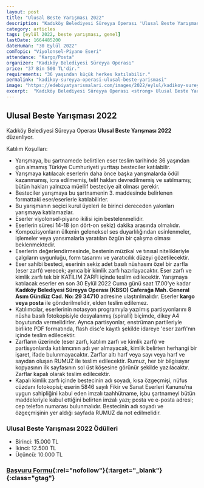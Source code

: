 ```yaml
---
layout: post
title: "Ulusal Beste Yarışması 2022"
description: "Kadıköy Belediyesi Süreyya Operası 'Ulusal Beste Yarışması 2022' düzenliyor."
category: articles
tags: [eylül 2022, beste yarışması, genel]
lastDate: 1664485200
dateHuman: "30 Eylül 2022"
comTopic: "Viyolonsel-Piyano Eseri"
attendance: "Kargo/Posta"
organizer: "Kadıköy Belediyesi Süreyya Operası"
price: "37 Bin 500 TL'dir."
requirements: "36 yaşından küçük herkes katılabilir."
permalink: "kadikoy-sureyya-operasi-ulusal-beste-yarismasi"
image: "https://edebiyatyarismalari.com/images/2022/eylul/kadikoy-sureyya-operasi-ulusal-beste-yarismasi.jpg"
excerpt:  "Kadıköy Belediyesi Süreyya Operası <strong> Ulusal Beste Yarışması 2022 </strong> düzenliyor."
---
```


## Ulusal Beste Yarışması 2022
Kadıköy Belediyesi Süreyya Operası **Ulusal Beste Yarışması 2022** düzenliyor.

Katılım Koşulları:
- Yarışmaya, bu şartnamede belirtilen eser teslim tarihinde 36 yaşından gün almamış Türkiye Cumhuriyeti yurttaşı besteciler katılabilir.
- Yarışmaya katılacak eserlerin daha önce başka yarışmalarda ödül kazanmamış, icra edilmemiş, telif hakları devredilmemiş ve satılmamış; bütün hakları yalnızca müellif besteciye ait olması gerekir.
- Besteciler yarışmaya bu şartnamenin 3. maddesinde belirlenen formattaki eser/eserlerle katılabilirler.
- Bu yarışmanın seçici kurul üyeleri ile birinci dereceden yakınları yarışmaya katılamazlar.
- Eserler viyolonsel-piyano ikilisi için bestelenmelidir.
- Eserlerin süresi 14-18 (on dört-on sekiz) dakika arasında olmalıdır.
- Kompozisyonların ülkenin geleneksel ses duyarlılığından esinlenmeler, işlemeler veya yansımalarla yaratılan özgün bir çalışma olması beklenmektedir.
- Eserlerin değerlendirmesinde, bestenin müzikal ve tınısal nitelikleriyle çalgıların uygunluğu, form tasarımı ve yaratıcılık düzeyi gözetilecektir.
- Eser sahibi besteci, eserinin sekiz adet basılı nüshasını özel bir zarfla (eser zarfı) verecek; ayrıca bir kimlik zarfı hazırlayacaktır. Eser zarfı ve kimlik zarfı tek bir KATILIM ZARFI içinde teslim edilecektir. Yarışmaya katılacak eserler en son 30 Eylül 2022 Cuma günü saat 17.00'ye kadar **Kadıköy Belediyesi Süreyya Operası (KBSO)
Caferağa Mah. General Asım Gündüz Cad. No: 29 34710** adresine ulaştırılmalıdır. Eserler **kargo veya posta** ile gönderilmelidir, elden teslim edilemez.
- Katılımcılar, eserlerinin notasyon programıyla yazılmış partisyonlarını 8 nüsha basılı fotokopisiyle dosyalanmış (spiralli) biçimde, dikey A4 boyutunda vermelidirler. Ayrıca partisyonlar, enstrüman partileriyle birlikte PDF formatında, flash disc'e kayıtlı şekilde idareye 'eser zarfı'nın içinde teslim edilecektir.
- Zarfların üzerinde (eser zarfı, katılım zarfı ve kimlik zarfı) ve partisyonlarda katılımcının adı yer almayacak, kimlik belirten herhangi bir işaret, ifade bulunmayacaktır. Zarflar altı harf veya sayı veya harf ve sayıdan oluşan RUMUZ ile teslim edilecektir. Rumuz, her bir bilgisayar kopyasının ilk sayfasının sol üst köşesine görünür şekilde yazılacaktır. Zarflar kapalı olarak teslim edilecektir.
- Kapalı kimlik zarfı içinde bestecinin adı soyadı, kısa özgeçmişi, nüfus cüzdanı fotokopisi; eserin 5846 sayılı Fikir ve Sanat Eserleri Kanunu’na uygun sahipliğini kabul eden imzalı taahhütname, işbu şartnameyi bütün maddeleriyle kabul ettiğini belirten imzalı yazı; posta ve e-posta adresi; cep telefon numarası bulunmalıdır. Bestecinin adı soyadı ve özgeçmişinin yer aldığı sayfada RUMUZ da not edilmelidir. 


### Ulusal Beste Yarışması 2022 Ödülleri
- Birinci: 15.000 TL
- İkinci: 12.500 TL
- Üçüncü: 10.000 TL
 


### [Başvuru Formu](https://lumakisafilm.yeditepe.edu.tr/web-form-sayfasi/?ref=edebiyatyarismalari.com){:rel="nofollow"}{:target="_blank"}{:class="gtag"}